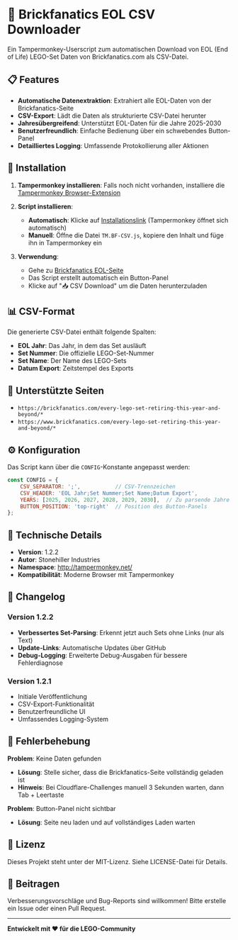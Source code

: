 # 🧱 Brickfanatics EOL CSV Downloader

Ein Tampermonkey-Userscript zum automatischen Download von EOL (End of Life) LEGO-Set Daten von Brickfanatics.com als CSV-Datei.

## 📋 Features

- **Automatische Datenextraktion**: Extrahiert alle EOL-Daten von der Brickfanatics-Seite
- **CSV-Export**: Lädt die Daten als strukturierte CSV-Datei herunter
- **Jahresübergreifend**: Unterstützt EOL-Daten für die Jahre 2025-2030
- **Benutzerfreundlich**: Einfache Bedienung über ein schwebendes Button-Panel
- **Detailliertes Logging**: Umfassende Protokollierung aller Aktionen

## 🚀 Installation

1. **Tampermonkey installieren**: Falls noch nicht vorhanden, installiere die [Tampermonkey Browser-Extension](https://www.tampermonkey.net/)

2. **Script installieren**: 
   - **Automatisch**: Klicke auf [Installationslink](https://flyor.github.io/TM-BF-CSV/) (Tampermonkey öffnet sich automatisch)
   - **Manuell**: Öffne die Datei `TM.BF-CSV.js`, kopiere den Inhalt und füge ihn in Tampermonkey ein

3. **Verwendung**:
   - Gehe zu [Brickfanatics EOL-Seite](https://brickfanatics.com/every-lego-set-retiring-this-year-and-beyond/)
   - Das Script erstellt automatisch ein Button-Panel
   - Klicke auf "📥 CSV Download" um die Daten herunterzuladen

## 📊 CSV-Format

Die generierte CSV-Datei enthält folgende Spalten:
- **EOL Jahr**: Das Jahr, in dem das Set ausläuft
- **Set Nummer**: Die offizielle LEGO-Set-Nummer
- **Set Name**: Der Name des LEGO-Sets
- **Datum Export**: Zeitstempel des Exports

## 🎯 Unterstützte Seiten

- `https://brickfanatics.com/every-lego-set-retiring-this-year-and-beyond/*`
- `https://www.brickfanatics.com/every-lego-set-retiring-this-year-and-beyond/*`

## ⚙️ Konfiguration

Das Script kann über die `CONFIG`-Konstante angepasst werden:

```javascript
const CONFIG = {
    CSV_SEPARATOR: ';',           // CSV-Trennzeichen
    CSV_HEADER: 'EOL Jahr;Set Nummer;Set Name;Datum Export',
    YEARS: [2025, 2026, 2027, 2028, 2029, 2030],  // Zu parsende Jahre
    BUTTON_POSITION: 'top-right'  // Position des Button-Panels
};
```

## 🔧 Technische Details

- **Version**: 1.2.2
- **Autor**: Stonehiller Industries
- **Namespace**: http://tampermonkey.net/
- **Kompatibilität**: Moderne Browser mit Tampermonkey

## 📝 Changelog

### Version 1.2.2
- **Verbessertes Set-Parsing**: Erkennt jetzt auch Sets ohne Links (nur als Text)
- **Update-Links**: Automatische Updates über GitHub
- **Debug-Logging**: Erweiterte Debug-Ausgaben für bessere Fehlerdiagnose

### Version 1.2.1
- Initiale Veröffentlichung
- CSV-Export-Funktionalität
- Benutzerfreundliche UI
- Umfassendes Logging-System

## 🐛 Fehlerbehebung

**Problem**: Keine Daten gefunden
- **Lösung**: Stelle sicher, dass die Brickfanatics-Seite vollständig geladen ist
- **Hinweis**: Bei Cloudflare-Challenges manuell 3 Sekunden warten, dann Tab + Leertaste

**Problem**: Button-Panel nicht sichtbar
- **Lösung**: Seite neu laden und auf vollständiges Laden warten

## 📄 Lizenz

Dieses Projekt steht unter der MIT-Lizenz. Siehe LICENSE-Datei für Details.

## 🤝 Beitragen

Verbesserungsvorschläge und Bug-Reports sind willkommen! Bitte erstelle ein Issue oder einen Pull Request.

---

**Entwickelt mit ❤️ für die LEGO-Community**

